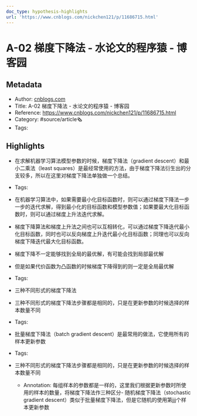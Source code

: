 ```yaml
---
doc_type: hypothesis-highlights
url: 'https://www.cnblogs.com/nickchen121/p/11686715.html'
---
```

# A-02 梯度下降法 - 水论文的程序猿 - 博客园
## Metadata
- Author: [cnblogs.com]()
- Title: A-02 梯度下降法 - 水论文的程序猿 - 博客园
- Reference: https://www.cnblogs.com/nickchen121/p/11686715.html
- Category: #source/article🗞
- Tags:
## Highlights
- 在求解机器学习算法模型参数的时候，梯度下降法（gradient descent）和最小二乘法（least squares）是最经常使用的方法，由于梯度下降法衍生出的分支较多，所以在这里对梯度下降法单独做一个总结。


- Tags:

- 在机器学习算法中，如果需要最小化目标函数时，则可以通过梯度下降法一步一步的迭代求解，得到最小化的目标函数和模型参数值；如果要最大化目标函数时，则可以通过梯度上升法迭代求解。

- 梯度下降算法和梯度上升法之间也可以互相转化，可以通过梯度下降迭代最小化目标函数，同时也可以反向梯度上升迭代最小化目标函数；同理也可以反向梯度下降迭代最大化目标函数。

- 梯度下降不一定能够找到全局的最优解，有可能会找到局部最优解

- 但是如果代价函数为凸函数的时候梯度下降得到的则一定是全局最优解


- Tags:

- 三种不同形式的梯度下降法

- 三种不同形式的梯度下降法步骤都是相同的，只是在更新参数的时候选择的样本数量不同


- Tags:

- 批量梯度下降法（batch gradient descent）是最常用的做法，它使用所有的样本更新参数


- Tags:

- 三种不同形式的梯度下降法步骤都是相同的，只是在更新参数的时候选择的样本数量不同

   - Annotation: 每组样本的参数都是一样的，这里我们根据更新参数时所使用的样本的数量，将梯度下降法作三种区分- 随机梯度下降法（stochastic gradient descent）类似于批量梯度下降法，但是它随机的使用第jjj个样本更新参数

